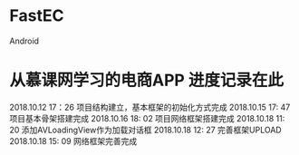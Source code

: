 # FastEC
Android
# 从慕课网学习的电商APP 进度记录在此
2018.10.12 17：26 项目结构建立，基本框架的初始化方式完成
2018.10.15 17: 47 项目基本骨架搭建完成
2018.10.16 18: 02 项目网络框架搭建完成
2018.10.18 11: 20 添加AVLoadingView作为加载对话框
2018.10.18 12: 27 完善框架UPLOAD
2018.10.18 15: 09 网络框架完善完成